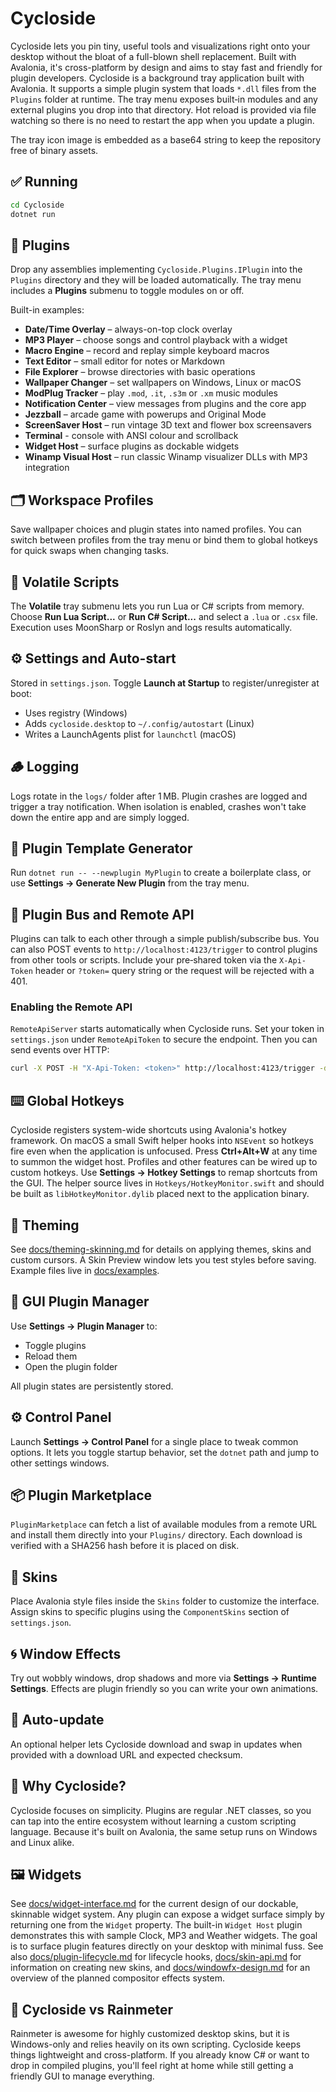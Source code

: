 # Cycloside

Cycloside lets you pin tiny, useful tools and visualizations right onto your desktop without the bloat of a full-blown shell replacement. Built with Avalonia, it's cross-platform by design and aims to stay fast and friendly for plugin developers.
Cycloside is a background tray application built with Avalonia. It supports a simple plugin system that loads `*.dll` files from the `Plugins` folder at runtime. The tray menu exposes built‑in modules and any external plugins you drop into that directory. Hot reload is provided via file watching so there is no need to restart the app when you update a plugin.

The tray icon image is embedded as a base64 string to keep the repository free of binary assets.

## ✅ Running

```bash
cd Cycloside
dotnet run
```

## 🔌 Plugins

Drop any assemblies implementing `Cycloside.Plugins.IPlugin` into the `Plugins` directory and they will be loaded automatically. The tray menu includes a **Plugins** submenu to toggle modules on or off.

Built-in examples:
- **Date/Time Overlay** – always-on-top clock overlay
- **MP3 Player** – choose songs and control playback with a widget
- **Macro Engine** – record and replay simple keyboard macros
- **Text Editor** – small editor for notes or Markdown
- **File Explorer** – browse directories with basic operations
- **Wallpaper Changer** – set wallpapers on Windows, Linux or macOS
- **ModPlug Tracker** – play `.mod`, `.it`, `.s3m` or `.xm` music modules
- **Notification Center** – view messages from plugins and the core app
- **Jezzball** – arcade game with powerups and Original Mode
- **ScreenSaver Host** – run vintage 3D text and flower box screensavers
- **Terminal** - console with ANSI colour and scrollback
- **Widget Host** – surface plugins as dockable widgets
- **Winamp Visual Host** – run classic Winamp visualizer DLLs with MP3 integration

## 🗂️ Workspace Profiles

Save wallpaper choices and plugin states into named profiles. You can
switch between profiles from the tray menu or bind them to global
hotkeys for quick swaps when changing tasks.

## 🧨 Volatile Scripts

The **Volatile** tray submenu lets you run Lua or C# scripts from memory. Choose **Run Lua Script...** or **Run C# Script...** and select a `.lua` or `.csx` file. Execution uses MoonSharp or Roslyn and logs results automatically.

## ⚙️ Settings and Auto-start

Stored in `settings.json`. Toggle **Launch at Startup** to register/unregister at boot:
- Uses registry (Windows)
- Adds `cycloside.desktop` to `~/.config/autostart` (Linux)
- Writes a LaunchAgents plist for `launchctl` (macOS)

## 🪵 Logging

Logs rotate in the `logs/` folder after 1 MB. Plugin crashes are logged and trigger a tray notification.
When isolation is enabled, crashes won't take down the entire app and are simply logged.

## 🧰 Plugin Template Generator

Run `dotnet run -- --newplugin MyPlugin` to create a boilerplate class, or use **Settings → Generate New Plugin** from the tray menu.

## 📣 Plugin Bus and Remote API

Plugins can talk to each other through a simple publish/subscribe bus. You can
also POST events to `http://localhost:4123/trigger` to control plugins from
other tools or scripts. Include your pre‑shared token via the `X-Api-Token`
header or `?token=` query string or the request will be rejected with a 401.

### Enabling the Remote API

`RemoteApiServer` starts automatically when Cycloside runs. Set your token in
`settings.json` under `RemoteApiToken` to secure the endpoint. Then you can send
events over HTTP:

```bash
curl -X POST -H "X-Api-Token: <token>" http://localhost:4123/trigger -d "my:event"
```

## ⌨️ Global Hotkeys

Cycloside registers system-wide shortcuts using Avalonia's hotkey framework.
On macOS a small Swift helper hooks into `NSEvent` so hotkeys fire even when
the application is unfocused. Press **Ctrl+Alt+W** at any time to summon the
widget host. Profiles and other features can be wired up to custom hotkeys.
Use **Settings → Hotkey Settings** to remap shortcuts from the GUI.
The helper source lives in `Hotkeys/HotkeyMonitor.swift` and should be built as
`libHotkeyMonitor.dylib` placed next to the application binary.

## 🎨 Theming
See [docs/theming-skinning.md](../docs/theming-skinning.md) for details on applying themes, skins and custom cursors. A Skin Preview window lets you test styles before saving. Example files live in [docs/examples](../docs/examples).

## 🧪 GUI Plugin Manager

Use **Settings → Plugin Manager** to:
- Toggle plugins
- Reload them
- Open the plugin folder

All plugin states are persistently stored.

## ⚙️ Control Panel
Launch **Settings → Control Panel** for a single place to tweak common options.
It lets you toggle startup behavior, set the `dotnet` path and jump to other
settings windows.

## 📦 Plugin Marketplace
`PluginMarketplace` can fetch a list of available modules from a remote URL and
install them directly into your `Plugins/` directory. Each download is verified
with a SHA256 hash before it is placed on disk.

## 🎨 Skins
Place Avalonia style files inside the `Skins` folder to customize the interface.
Assign skins to specific plugins using the `ComponentSkins` section of `settings.json`.

## 🌀 Window Effects
Try out wobbly windows, drop shadows and more via **Settings → Runtime Settings**.
Effects are plugin friendly so you can write your own animations.

## 🔄 Auto-update
An optional helper lets Cycloside download and swap in updates when provided
with a download URL and expected checksum.

## 🌟 Why Cycloside?
Cycloside focuses on simplicity. Plugins are regular .NET classes, so you can tap into the entire ecosystem without learning a custom scripting language. Because it's built on Avalonia, the same setup runs on Windows and Linux alike.

## 🖼️ Widgets
See [docs/widget-interface.md](docs/widget-interface.md) for the current design of our dockable, skinnable widget system. Any plugin can expose a widget surface simply by returning one from the `Widget` property. The built-in `Widget Host` plugin demonstrates this with sample Clock, MP3 and Weather widgets. The goal is to surface plugin features directly on your desktop with minimal fuss. See also [docs/plugin-lifecycle.md](docs/plugin-lifecycle.md) for lifecycle hooks, [docs/skin-api.md](docs/skin-api.md) for information on creating new skins, and [docs/windowfx-design.md](docs/windowfx-design.md) for an overview of the planned compositor effects system.


## 🚧 Cycloside vs Rainmeter
Rainmeter is awesome for highly customized desktop skins, but it is Windows-only and relies heavily on its own scripting. Cycloside keeps things lightweight and cross-platform. If you already know C# or want to drop in compiled plugins, you'll feel right at home while still getting a friendly GUI to manage everything.

